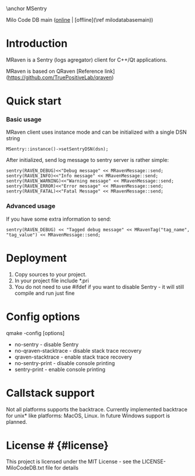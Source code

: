 \anchor MSentry 

Milo Code DB main ([online](https://qtdocs.milosolutions.com/milo-code-db/main/) | [offline](\ref milodatabasemain)) 

# Introduction

MRaven is a Sentry (logs agregator) client for C++/Qt applications.

MRaven is based on QRaven [Reference link] (https://github.com/TruePositiveLab/qraven)

# Quick start

### Basic usage 

MRaven client uses instance mode and can be initialized with a single DSN string

	MSentry::instance()->setSentryDSN(dsn);

After initialized, send log message to sentry server is rather simple:

	sentry(RAVEN_DEBUG)<<"Debug message" << MRavenMessage::send;
	sentry(RAVEN_INFO)<<"Info message" << MRavenMessage::send;
	sentry(RAVEN_WARNING)<<"Warning message" << MRavenMessage::send;
    sentry(RAVEN_ERROR)<<"Error message" << MRavenMessage::send;
    sentry(RAVEN_FATAL)<<"Fatal Message" << MRavenMessage::send;
	
### Advanced usage

If you have some extra information to send:

	sentry(RAVEN_DEBUG) << "Tagged debug message" << MRavenTag("tag_name", "tag_value") << MRavenMessage::send;

# Deployment

1. Copy sources to your project.
2. In your project file include *.pri
3. You do not need to use #ifdef if you want to disable Sentry - it will still compile and run just fine

# Config options

qmake -config [options]

* no-sentry - disable Sentry
* no-qraven-stacktrace - disable stack trace recovery
* qraven-stacktrace - enable stack trace recovery
* no-sentry-print - disable console printing
* sentry-print - enable console printing

# Callstack support

Not all platforms supports the backtrace. Currently implemented backtrace for
unix* like platforms: MacOS, Linux. In future Windows support is planned.

# License # {#license}

This project is licensed under the MIT License - see the LICENSE-MiloCodeDB.txt file for details